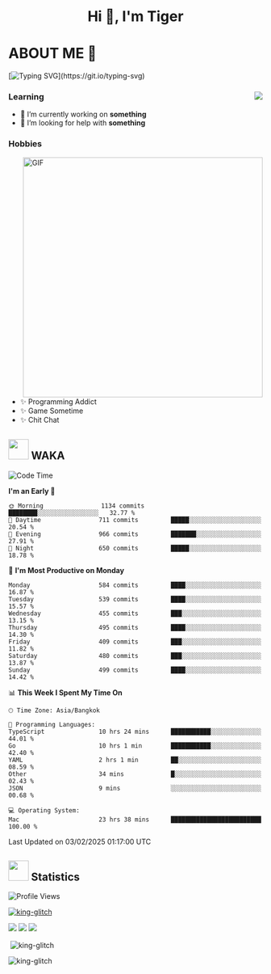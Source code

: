 <h1 align="center">Hi 👋, I'm Tiger</h1>




# ABOUT ME 💬

[![Typing SVG](https://readme-typing-svg.herokuapp.com?color=22F771&vCenter=true&lines=A+perssionate+developer+from+nowhere.)](https://git.io/typing-svg)

<div>
 <img align="right" src="https://spotify-github-profile.vercel.app/api/view?uid=12129734423&cover_image=false&theme=default&bar_color=22d016&bar_color_cover=true" />
 <h3>Learning</h3>
 
 <ul>
  <li>🔭 I’m currently working on <b>something</b></li>
  <li>🤝 I’m looking for help with <b>something</b></li>
 </ul>
 
</div>
<div>
 <h3>Hobbies</h3>
 <img align="right" height="475px"  alt="GIF" src="https://i.pinimg.com/originals/1f/b7/db/1fb7dbee557e5ed509f7517da8a84d58.gif" />
 <ul>
  <li>✨ Programming Addict</li>
  <li>✨ Game Sometime</li>
  <li>✨ Chit Chat</li>
 </ul>
 
</div>



## <img height="40" src="https://raw.githubusercontent.com/innng/innng/master/assets/kyubey.gif"/> WAKA

<!--START_SECTION:waka-->
![Code Time](http://img.shields.io/badge/Code%20Time-3%2C225%20hrs%2024%20mins-blue)

**I'm an Early 🐤** 

```text
🌞 Morning                1134 commits        ████████░░░░░░░░░░░░░░░░░   32.77 % 
🌆 Daytime                711 commits         █████░░░░░░░░░░░░░░░░░░░░   20.54 % 
🌃 Evening                966 commits         ███████░░░░░░░░░░░░░░░░░░   27.91 % 
🌙 Night                  650 commits         █████░░░░░░░░░░░░░░░░░░░░   18.78 % 
```
📅 **I'm Most Productive on Monday** 

```text
Monday                   584 commits         ████░░░░░░░░░░░░░░░░░░░░░   16.87 % 
Tuesday                  539 commits         ████░░░░░░░░░░░░░░░░░░░░░   15.57 % 
Wednesday                455 commits         ███░░░░░░░░░░░░░░░░░░░░░░   13.15 % 
Thursday                 495 commits         ████░░░░░░░░░░░░░░░░░░░░░   14.30 % 
Friday                   409 commits         ███░░░░░░░░░░░░░░░░░░░░░░   11.82 % 
Saturday                 480 commits         ███░░░░░░░░░░░░░░░░░░░░░░   13.87 % 
Sunday                   499 commits         ████░░░░░░░░░░░░░░░░░░░░░   14.42 % 
```


📊 **This Week I Spent My Time On** 

```text
🕑︎ Time Zone: Asia/Bangkok

💬 Programming Languages: 
TypeScript               10 hrs 24 mins      ███████████░░░░░░░░░░░░░░   44.01 % 
Go                       10 hrs 1 min        ███████████░░░░░░░░░░░░░░   42.40 % 
YAML                     2 hrs 1 min         ██░░░░░░░░░░░░░░░░░░░░░░░   08.59 % 
Other                    34 mins             █░░░░░░░░░░░░░░░░░░░░░░░░   02.43 % 
JSON                     9 mins              ░░░░░░░░░░░░░░░░░░░░░░░░░   00.68 % 

💻 Operating System: 
Mac                      23 hrs 38 mins      █████████████████████████   100.00 % 
```


 Last Updated on 03/02/2025 01:17:00 UTC
<!--END_SECTION:waka-->
## <img height="40" src="https://raw.githubusercontent.com/innng/innng/master/assets/kyubey.gif"/> Statistics
![Profile Views](https://komarev.com/ghpvc/?username=king-glitch)  

<p align="left"> 
 <a href="https://github.com/ryo-ma/github-profile-trophy">
  <img src="https://github-profile-trophy.vercel.app/?username=king-glitch&theme=dracula" alt="king-glitch" />
 </a> </p>

![](https://github-profile-summary-cards.vercel.app/api/cards/profile-details?username=king-glitch&theme=dracula)
![](https://github-profile-summary-cards.vercel.app/api/cards/stats?username=king-glitch&theme=dracula) 
![](https://github-profile-summary-cards.vercel.app/api/cards/productive-time?username=king-glitch&theme=dracula)


<p>&nbsp;<img align="center" src="https://github-readme-stats.vercel.app/api?username=king-glitch&theme=dracula" alt="king-glitch" /></p>

<p><img align="center" src="https://github-readme-streak-stats.herokuapp.com/?user=king-glitch&theme=dracula" alt="king-glitch" /></p>
